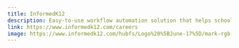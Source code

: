 ```yaml
---
title: InformedK12
description: Easy-to-use workflow automation solution that helps school district administrators digitize forms, automate processes and track approvals.
link: https://www.informedk12.com/careers
image: https://www.informedk12.com/hubfs/Logo%20%5BJune-17%5D/mark-rgb-isolated.png?t=1534880822719
---
```

